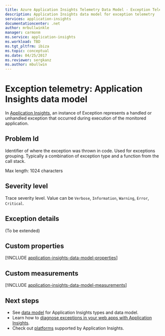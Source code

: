 ```yaml
---
title: Azure Application Insights Telemetry Data Model - Exception Telemetry | Microsoft Docs
description: Application Insights data model for exception telemetry
services: application-insights
documentationcenter: .net
author: mrbullwinkle
manager: carmonm
ms.service: application-insights
ms.workload: TBD
ms.tgt_pltfrm: ibiza
ms.topic: conceptual
ms.date: 04/25/2017
ms.reviewer: sergkanz
ms.author: mbullwin
---
```

# Exception telemetry: Application Insights data model

In [Application Insights](../../application-insights/app-insights-overview.md), an instance of Exception represents a handled or unhandled exception that occurred during execution of the monitored application.

## Problem Id

Identifier of where the exception was thrown in code. Used for exceptions grouping. Typically a combination of exception type and a function from the call stack.

Max length: 1024 characters

## Severity level

Trace severity level. Value can be `Verbose`, `Information`, `Warning`, `Error`, `Critical`.

## Exception details

(To be extended)

## Custom properties

[!INCLUDE [application-insights-data-model-properties](../../../../includes/application-insights-data-model-properties.md)]

## Custom measurements

[!INCLUDE [application-insights-data-model-measurements](../../../../includes/application-insights-data-model-measurements.md)]

## Next steps

- See [data model](data-model.md) for Application Insights types and data model.
- Learn how to [diagnose exceptions in your web apps with Application Insights](../../azure-monitor/app/asp-net-exceptions.md).
- Check out [platforms](../../application-insights/app-insights-platforms.md) supported by Application Insights.
